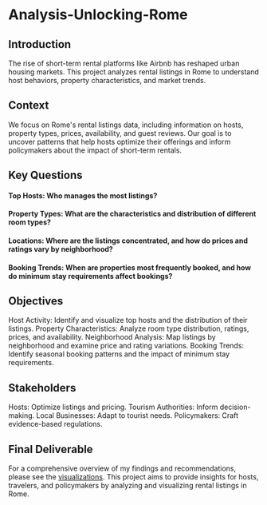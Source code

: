 # Analysis-Unlocking-Rome
## Introduction
The rise of short-term rental platforms like Airbnb has reshaped urban housing markets. This project analyzes rental listings in Rome to understand host behaviors, property characteristics, and market trends.


## Context
We focus on Rome's rental listings data, including information on hosts, property types, prices, availability, and guest reviews. Our goal is to uncover patterns that help hosts optimize their offerings and inform policymakers about the impact of short-term rentals.


## Key Questions
#### Top Hosts: Who manages the most listings?
#### Property Types: What are the characteristics and distribution of different room types?
#### Locations: Where are the listings concentrated, and how do prices and ratings vary by neighborhood?
#### Booking Trends: When are properties most frequently booked, and how do minimum stay requirements affect bookings?


## Objectives
Host Activity: Identify and visualize top hosts and the distribution of their listings.
Property Characteristics: Analyze room type distribution, ratings, prices, and availability.
Neighborhood Analysis: Map listings by neighborhood and examine price and rating variations.
Booking Trends: Identify seasonal booking patterns and the impact of minimum stay requirements.

## Stakeholders
Hosts: Optimize listings and pricing.
Tourism Authorities: Inform decision-making.
Local Businesses: Adapt to tourist needs.
Policymakers: Craft evidence-based regulations.

## Final Deliverable
For a comprehensive overview of my findings and recommendations, please see the [visualizations](https://public.tableau.com/app/profile/mea.shahvirdi/viz/AirbnbWhoarethetophosts/UnlockingRome).
This project aims to provide insights for hosts, travelers, and policymakers by analyzing and visualizing rental listings in Rome.
